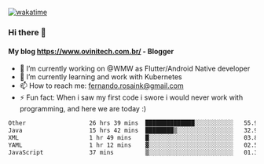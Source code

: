 [![wakatime](https://wakatime.com/badge/user/d5892087-17e6-46ab-8384-91a71a9b88d8.svg)](https://wakatime.com/@d5892087-17e6-46ab-8384-91a71a9b88d8)
### Hi there 👋

#### My blog https://www.ovinitech.com.br/ - Blogger

- 🔭 I’m currently working on @WMW as Flutter/Android Native developer
- 🌱 I’m currently learning and work with Kubernetes
- 📫 How to reach me: fernando.rosaink@gmail.com 
- ⚡ Fun fact: When i saw my first code i swore i would never work with programming, and here we are today :)

<!--START_SECTION:waka-->

```txt
Other                  26 hrs 39 mins  ██████████████░░░░░░░░░░░   55.90 %
Java                   15 hrs 42 mins  ████████▒░░░░░░░░░░░░░░░░   32.93 %
XML                    1 hr 49 mins    █░░░░░░░░░░░░░░░░░░░░░░░░   03.84 %
YAML                   1 hr 12 mins    ▓░░░░░░░░░░░░░░░░░░░░░░░░   02.52 %
JavaScript             37 mins         ▒░░░░░░░░░░░░░░░░░░░░░░░░   01.32 %
```

<!--END_SECTION:waka-->
